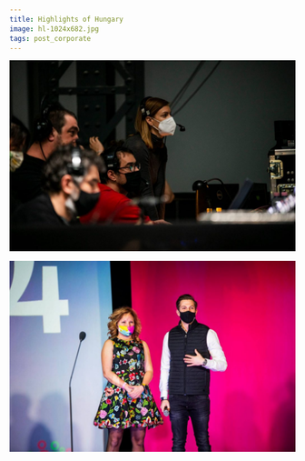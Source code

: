 ```yaml
---
title: Highlights of Hungary
image: hl-1024x682.jpg
tags: post_corporate
---
```

![ho00](hl-1024x682.jpg "ho00")

![ho01](hl1-1024x682.jpg "ho01")